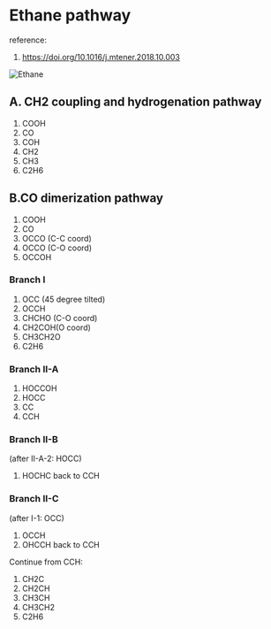 # Ethane pathway

reference: 
1. https://doi.org/10.1016/j.mtener.2018.10.003

![Ethane](./Ethane.jpg.jpeg) 
## A. CH2 coupling and hydrogenation pathway
1. COOH
2. CO
3. COH
4. CH2
5. CH3
6. C2H6

## B.CO dimerization pathway
1. COOH
2. CO
3. OCCO (C-C coord)
4. OCCO (C-O coord)
5. OCCOH

### Branch I
1. OCC (45 degree tilted)
2. OCCH
3. CHCHO (C-O coord)
4. CH2COH(O coord)
5. CH3CH2O
6. C2H6

### Branch II-A
1. HOCCOH
2. HOCC
3. CC
4. CCH

### Branch II-B
(after II-A-2: HOCC) 
1. HOCHC
back to CCH

### Branch II-C
(after I-1: OCC)
1. OCCH
2. OHCCH
back to CCH

Continue from CCH:
1. CH2C
2. CH2CH
3. CH3CH
4. CH3CH2
5. C2H6

